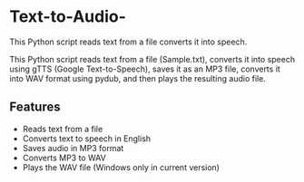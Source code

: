 # Text-to-Audio-
This Python script reads text from a file  converts it into speech.

This Python script reads text from a file (Sample.txt), converts it into speech using gTTS (Google Text-to-Speech), saves it as an MP3 file, converts it into WAV format using pydub, and then plays the resulting audio file.

## Features
- Reads text from a file
- Converts text to speech in English
- Saves audio in MP3 format
- Converts MP3 to WAV
- Plays the WAV file (Windows only in current version)
